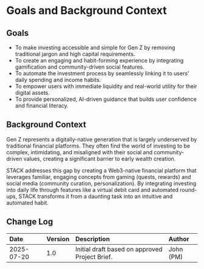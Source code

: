 # **Goals and Background Context**

## **Goals**

* To make investing accessible and simple for Gen Z by removing traditional jargon and high capital requirements.
* To create an engaging and habit-forming experience by integrating gamification and community-driven social features.
* To automate the investment process by seamlessly linking it to users' daily spending and income habits.
* To empower users with immediate liquidity and real-world utility for their digital assets.
* To provide personalized, AI-driven guidance that builds user confidence and financial literacy.

## **Background Context**

Gen Z represents a digitally-native generation that is largely underserved by traditional financial platforms. They often find the world of investing to be complex, intimidating, and misaligned with their social and community-driven values, creating a significant barrier to early wealth creation.

STACK addresses this gap by creating a Web3-native financial platform that leverages familiar, engaging concepts from gaming (quests, rewards) and social media (community curation, personalization). By integrating investing into daily life through features like a virtual debit card and automated round-ups, STACK transforms it from a daunting task into an intuitive and automated habit.

## **Change Log**

| Date | Version | Description | Author |
| :---- | :---- | :---- | :---- |
| 2025-07-20 | 1.0 | Initial draft based on approved Project Brief. | John (PM) |
